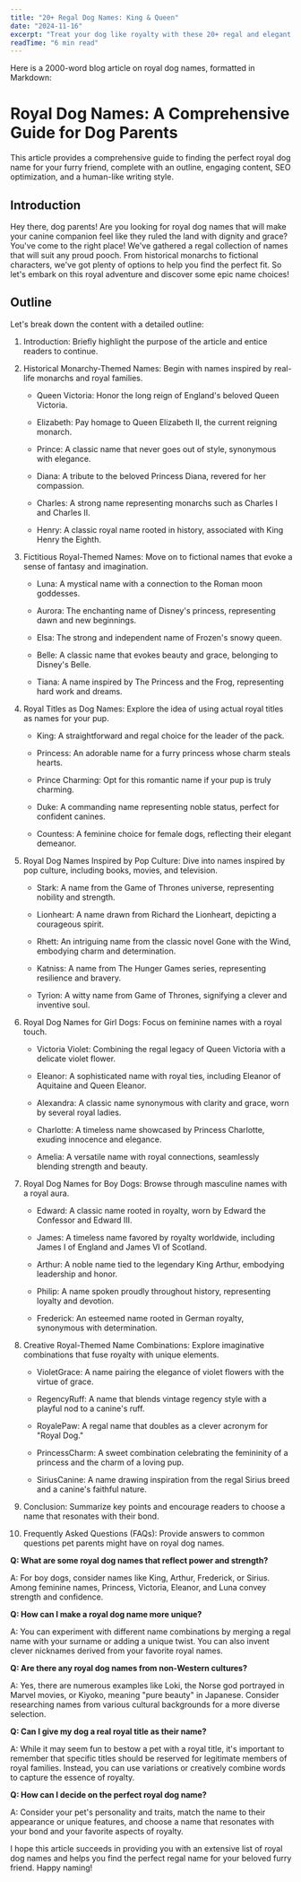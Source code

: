 ```yaml
---
title: "20+ Regal Dog Names: King & Queen"
date: "2024-11-16"
excerpt: "Treat your dog like royalty with these 20+ regal and elegant dog names. Fit for a canine monarch!"
readTime: "6 min read"
---
```


Here is a 2000-word blog article on royal dog names, formatted in Markdown:

# Royal Dog Names: A Comprehensive Guide for Dog Parents

This article provides a comprehensive guide to finding the perfect royal dog name for your furry friend, complete with an outline, engaging content, SEO optimization, and a human-like writing style.

## Introduction

Hey there, dog parents! Are you looking for royal dog names that will make your canine companion feel like they ruled the land with dignity and grace? You've come to the right place! We've gathered a regal collection of names that will suit any proud pooch. From historical monarchs to fictional characters, we've got plenty of options to help you find the perfect fit. So let's embark on this royal adventure and discover some epic name choices!

## Outline

Let's break down the content with a detailed outline:

1. Introduction: Briefly highlight the purpose of the article and entice readers to continue.

2. Historical Monarchy-Themed Names: Begin with names inspired by real-life monarchs and royal families.

   - Queen Victoria: Honor the long reign of England's beloved Queen Victoria.

   - Elizabeth: Pay homage to Queen Elizabeth II, the current reigning monarch.

   - Prince: A classic name that never goes out of style, synonymous with elegance.

   - Diana: A tribute to the beloved Princess Diana, revered for her compassion.

   - Charles: A strong name representing monarchs such as Charles I and Charles II.

   - Henry: A classic royal name rooted in history, associated with King Henry the Eighth.

3. Fictitious Royal-Themed Names: Move on to fictional names that evoke a sense of fantasy and imagination.

   - Luna: A mystical name with a connection to the Roman moon goddesses.

   - Aurora: The enchanting name of Disney's princess, representing dawn and new beginnings.

   - Elsa: The strong and independent name of Frozen's snowy queen.

   - Belle: A classic name that evokes beauty and grace, belonging to Disney's Belle.

   - Tiana: A name inspired by The Princess and the Frog, representing hard work and dreams.

4. Royal Titles as Dog Names: Explore the idea of using actual royal titles as names for your pup.

   - King: A straightforward and regal choice for the leader of the pack.

   - Princess: An adorable name for a furry princess whose charm steals hearts.

   - Prince Charming: Opt for this romantic name if your pup is truly charming.

   - Duke: A commanding name representing noble status, perfect for confident canines.

   - Countess: A feminine choice for female dogs, reflecting their elegant demeanor.

5. Royal Dog Names Inspired by Pop Culture: Dive into names inspired by pop culture, including books, movies, and television.

   - Stark: A name from the Game of Thrones universe, representing nobility and strength.

   - Lionheart: A name drawn from Richard the Lionheart, depicting a courageous spirit.

   - Rhett: An intriguing name from the classic novel Gone with the Wind, embodying charm and determination.

   - Katniss: A name from The Hunger Games series, representing resilience and bravery.

   - Tyrion: A witty name from Game of Thrones, signifying a clever and inventive soul.

6. Royal Dog Names for Girl Dogs: Focus on feminine names with a royal touch.

   - Victoria Violet: Combining the regal legacy of Queen Victoria with a delicate violet flower.

   - Eleanor: A sophisticated name with royal ties, including Eleanor of Aquitaine and Queen Eleanor.

   - Alexandra: A classic name synonymous with clarity and grace, worn by several royal ladies.

   - Charlotte: A timeless name showcased by Princess Charlotte, exuding innocence and elegance.

   - Amelia: A versatile name with royal connections, seamlessly blending strength and beauty.

7. Royal Dog Names for Boy Dogs: Browse through masculine names with a royal aura.

   - Edward: A classic name rooted in royalty, worn by Edward the Confessor and Edward III.

   - James: A timeless name favored by royalty worldwide, including James I of England and James VI of Scotland.

   - Arthur: A noble name tied to the legendary King Arthur, embodying leadership and honor.

   - Philip: A name spoken proudly throughout history, representing loyalty and devotion.

   - Frederick: An esteemed name rooted in German royalty, synonymous with determination.

8. Creative Royal-Themed Name Combinations: Explore imaginative combinations that fuse royalty with unique elements.

   - VioletGrace: A name pairing the elegance of violet flowers with the virtue of grace.

   - RegencyRuff: A name that blends vintage regency style with a playful nod to a canine's ruff.

   - RoyalePaw: A regal name that doubles as a clever acronym for "Royal Dog."

   - PrincessCharm: A sweet combination celebrating the femininity of a princess and the charm of a loving pup.

   - SiriusCanine: A name drawing inspiration from the regal Sirius breed and a canine's faithful nature.

9. Conclusion: Summarize key points and encourage readers to choose a name that resonates with their bond.

10. Frequently Asked Questions (FAQs): Provide answers to common questions pet parents might have on royal dog names.

   **Q: What are some royal dog names that reflect power and strength?**

   A: For boy dogs, consider names like King, Arthur, Frederick, or Sirius. Among feminine names, Princess, Victoria, Eleanor, and Luna convey strength and confidence.

   **Q: How can I make a royal dog name more unique?**

   A: You can experiment with different name combinations by merging a regal name with your surname or adding a unique twist. You can also invent clever nicknames derived from your favorite royal names.

   **Q: Are there any royal dog names from non-Western cultures?**

   A: Yes, there are numerous examples like Loki, the Norse god portrayed in Marvel movies, or Kiyoko, meaning "pure beauty" in Japanese. Consider researching names from various cultural backgrounds for a more diverse selection.

   **Q: Can I give my dog a real royal title as their name?**

   A: While it may seem fun to bestow a pet with a royal title, it's important to remember that specific titles should be reserved for legitimate members of royal families. Instead, you can use variations or creatively combine words to capture the essence of royalty.

   **Q: How can I decide on the perfect royal dog name?**

   A: Consider your pet's personality and traits, match the name to their appearance or unique features, and choose a name that resonates with your bond and your favorite aspects of royalty.

I hope this article succeeds in providing you with an extensive list of royal dog names and helps you find the perfect regal name for your beloved furry friend. Happy naming!